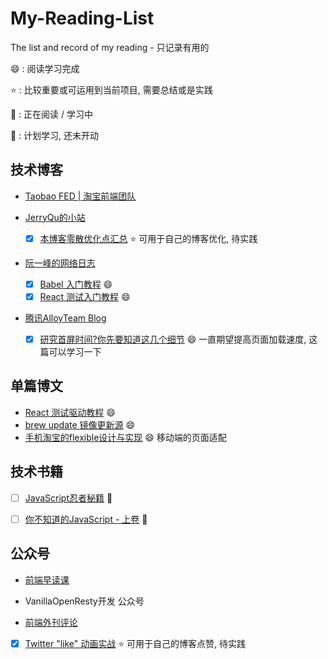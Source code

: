 # My-Reading-List
The list and record of my reading - 只记录有用的

:smile: : 阅读学习完成

:star:  : 比较重要或可运用到当前项目, 需要总结或是实践

:muscle: : 正在阅读 / 学习中

:clap: : 计划学习, 还未开动

## 技术博客

* [Taobao FED | 淘宝前端团队](http://taobaofed.org)

* [JerryQu的小站](https://imququ.com)
  - [x] [本博客零散优化点汇总](https://imququ.com/post/summary-of-my-blog-optimization.html) 
:star: 可用于自己的博客优化, 待实践

* [阮一峰的网络日志](http://www.ruanyifeng.com/blog/)
  - [x] [Babel 入门教程](http://www.ruanyifeng.com/blog/2016/01/babel.html)
:smile:
  - [x] [React 测试入门教程](http://www.ruanyifeng.com/blog/2016/02/react-testing-tutorial.html)
:smile:

* [腾讯AlloyTeam Blog](http://www.alloyteam.com)
  - [x] [研究首屏时间?你先要知道这几个细节](http://www.alloyteam.com/2016/01/points-about-resource-loading/)
:smile: 一直期望提高页面加载速度, 这篇可以学习一下

## 单篇博文

* [React 测试驱动教程](http://www.jianshu.com/p/6c74c96148c9) :smile:
* [brew update 镜像更新源](https://www.logcg.com/archives/1301.html) :smile:
* [手机淘宝的flexible设计与实现](http://www.html-js.com/article/2402) 
:smile: 移动端的页面适配

## 技术书籍

- [ ] [JavaScript忍者秘籍](http://book.douban.com/subject/26638316/) :muscle:

- [ ] [你不知道的JavaScript - 上卷](http://book.douban.com/subject/26351021/) :muscle:

## 公众号

* [前端早读课](http://weibo.com/qianduanzaoduke?topnav=1&wvr=6&topsug=1&is_all=1)

* VanillaOpenResty开发 公众号

* [前端外刊评论]()
 - [x] [Twitter "like" 动画实战](http://zhuanlan.zhihu.com/FrontendMagazine/20486738)
:star: 可用于自己的博客点赞, 待实践
